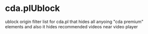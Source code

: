 # cda.plUblock

ublock origin filter list for cda.pl that hides all anyoing "cda premium" elements and also it hides recommended videos near video player
